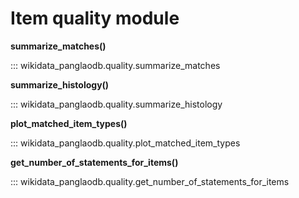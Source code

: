# Item quality module

**summarize_matches()**

::: wikidata_panglaodb.quality.summarize_matches

**summarize_histology()**

::: wikidata_panglaodb.quality.summarize_histology

**plot_matched_item_types()**

::: wikidata_panglaodb.quality.plot_matched_item_types

**get_number_of_statements_for_items()**

::: wikidata_panglaodb.quality.get_number_of_statements_for_items